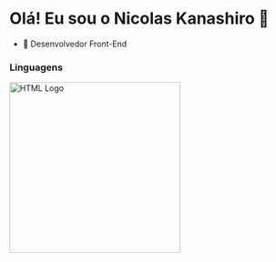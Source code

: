 <h1> Olá! Eu sou o Nicolas Kanashiro 👋 </h1>
<ul> <li>🔭 Desenvolvedor Front-End</li> </ul>

<h3>Linguagens</h1>

<img src="![html](https://github.com/nkhora7/nkhora7/assets/132714964/21ed1d57-8bc4-4138-9c3e-28339679fd3f)" alt="HTML Logo" width="300"/>
